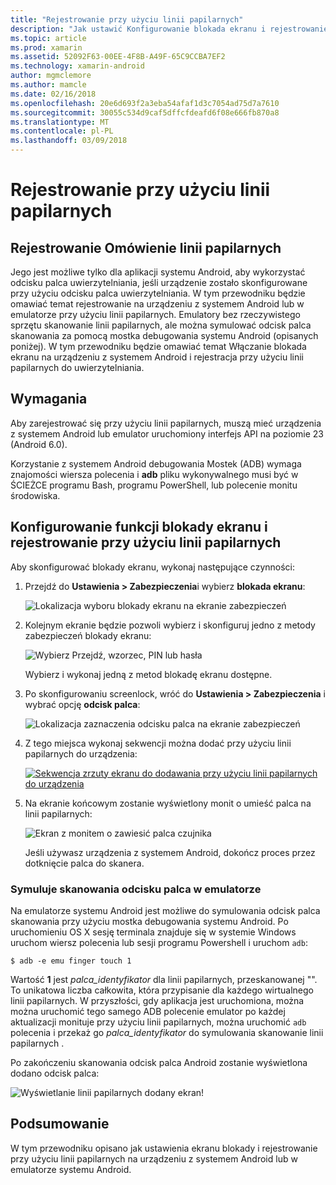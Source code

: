 ```yaml
---
title: "Rejestrowanie przy użyciu linii papilarnych"
description: "Jak ustawić Konfigurowanie blokada ekranu i rejestrowanie na urządzeniu z systemem Android lub w emulatorze przy użyciu linii papilarnych."
ms.topic: article
ms.prod: xamarin
ms.assetid: 52092F63-00EE-4F8B-A49F-65C9CCBA7EF2
ms.technology: xamarin-android
author: mgmclemore
ms.author: mamcle
ms.date: 02/16/2018
ms.openlocfilehash: 20e6d693f2a3eba54afaf1d3c7054ad75d7a7610
ms.sourcegitcommit: 30055c534d9caf5dffcfdeafd6f08e666fb870a8
ms.translationtype: MT
ms.contentlocale: pl-PL
ms.lasthandoff: 03/09/2018
---
```

# <a name="enrolling-a-fingerprint"></a>Rejestrowanie przy użyciu linii papilarnych

## <a name="enrolling-a-fingerprint-overview"></a>Rejestrowanie Omówienie linii papilarnych

Jego jest możliwe tylko dla aplikacji systemu Android, aby wykorzystać odcisku palca uwierzytelniania, jeśli urządzenie zostało skonfigurowane przy użyciu odcisku palca uwierzytelniania. W tym przewodniku będzie omawiać temat rejestrowanie na urządzeniu z systemem Android lub w emulatorze przy użyciu linii papilarnych. Emulatory bez rzeczywistego sprzętu skanowanie linii papilarnych, ale można symulować odcisk palca skanowania za pomocą mostka debugowania systemu Android (opisanych poniżej).  W tym przewodniku będzie omawiać temat Włączanie blokada ekranu na urządzeniu z systemem Android i rejestracja przy użyciu linii papilarnych do uwierzytelniania.

## <a name="requirements"></a>Wymagania

Aby zarejestrować się przy użyciu linii papilarnych, muszą mieć urządzenia z systemem Android lub emulator uruchomiony interfejs API na poziomie 23 (Android 6.0).

Korzystanie z systemem Android debugowania Mostek (ADB) wymaga znajomości wiersza polecenia i **adb** pliku wykonywalnego musi być w ŚCIEŻCE programu Bash, programu PowerShell, lub polecenie monitu środowiska.

## <a name="configuring-a-screen-lock-and-enrolling-a-fingerprint"></a>Konfigurowanie funkcji blokady ekranu i rejestrowanie przy użyciu linii papilarnych 

Aby skonfigurować blokady ekranu, wykonaj następujące czynności:

1. Przejdź do **Ustawienia > Zabezpieczenia**i wybierz **blokada ekranu**:

    ![Lokalizacja wyboru blokady ekranu na ekranie zabezpieczeń](enrolling-fingerprint-images/testing-01.png)

2. Kolejnym ekranie będzie pozwoli wybierz i skonfiguruj jedno z metody zabezpieczeń blokady ekranu: 

    ![Wybierz Przejdź, wzorzec, PIN lub hasła](enrolling-fingerprint-images/testing-02.png)

   Wybierz i wykonaj jedną z metod blokadę ekranu dostępne.

3. Po skonfigurowaniu screenlock, wróć do **Ustawienia > Zabezpieczenia** i wybrać opcję **odcisk palca**:

    ![Lokalizacja zaznaczenia odcisku palca na ekranie zabezpieczeń](enrolling-fingerprint-images/testing-03.png)

4. Z tego miejsca wykonaj sekwencji można dodać przy użyciu linii papilarnych do urządzenia:

    [![Sekwencja zrzuty ekranu do dodawania przy użyciu linii papilarnych do urządzenia](enrolling-fingerprint-images/testing-04-sml.png)](enrolling-fingerprint-images/testing-04.png#lightbox)

5. Na ekranie końcowym zostanie wyświetlony monit o umieść palca na linii papilarnych: 

    ![Ekran z monitem o zawiesić palca czujnika](enrolling-fingerprint-images/testing-05.png)

    Jeśli używasz urządzenia z systemem Android, dokończ proces przez dotknięcie palca do skanera. 
    
    
### <a name="simulating-a-fingerprint-scan-on-the-emulator"></a>Symuluje skanowania odcisku palca w emulatorze

Na emulatorze systemu Android jest możliwe do symulowania odcisk palca skanowania przy użyciu mostka debugowania systemu Android. Po uruchomieniu OS X sesję terminala znajduje się w systemie Windows uruchom wiersz polecenia lub sesji programu Powershell i uruchom `adb`:

```shell
$ adb -e emu finger touch 1
```

Wartość **1** jest _palca\_identyfikator_ dla linii papilarnych, przeskanowanej "". To unikatowa liczba całkowita, która przypisanie dla każdego wirtualnego linii papilarnych. W przyszłości, gdy aplikacja jest uruchomiona, można można uruchomić tego samego ADB polecenie emulator po każdej aktualizacji monituje przy użyciu linii papilarnych, można uruchomić `adb` polecenia i przekaż go _palca\_identyfikator_ do symulowania skanowanie linii papilarnych .

Po zakończeniu skanowania odcisk palca Android zostanie wyświetlona dodano odcisk palca:  

![Wyświetlanie linii papilarnych dodany ekran!](enrolling-fingerprint-images/testing-06.png)

## <a name="summary"></a>Podsumowanie 

W tym przewodniku opisano jak ustawienia ekranu blokady i rejestrowanie przy użyciu linii papilarnych na urządzeniu z systemem Android lub w emulatorze systemu Android. 

